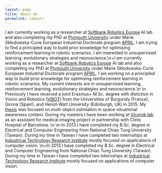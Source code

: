 ```yaml
---
layout: page
title: About me
permalink: /about/
---
```

I am currently working as a researcher at [Softbank Robotics Europe](https://www.softbankrobotics.com/emea/en) AI lab and also completing my PhD at [Plymouth University](https://www.plymouth.ac.uk/research/robotics-neural-systems/people) under Marie Skłodowska-Curie European Industrial Doctorate program [APRIL](https://www.fose1.plymouth.ac.uk/socem/crns/april/#Home). I am trying to find a principled way to build prior knowledge for optimising reinforcement learning in robotic scenarios. I am interested in unsupervised learning, evolutionary strategies and neuroscience.\n+I am currently working as a researcher at [Softbank Robotics Europe](https://www.softbankrobotics.com/emea/en) AI lab and also completing my PhD at [Plymouth University](https://www.plymouth.ac.uk/research/robotics-neural-systems/people) under Marie Skłodowska-Curie European Industrial Doctorate program [APRIL](https://www.fose1.plymouth.ac.uk/socem/crns/april/#Home). I am working on a principled way to build prior knowledge for optimising reinforcement learning in robotic scenarios. My current interests are in unsupervised learning, reinforcement learning, evolutionary strategies and neuroscience.\n \n Previously I have received a joint Erasmus+ M.Sc. degree with distiction in Vision and Robotics ([ViBOT](https://www.vibot.org/)) from the Universities of Burgundy (France), Girona (Spain), and Heriot-Watt University (Edinburgh, UK) in 2015. My [thesis](https://ieeexplore.ieee.org/document/7500627) was focused on multi-object estimation in space-situational awareness context. During my masters I have been working at [Vicorob lab](https://vicorob.udg.edu/) as an assistant for medical imaging project in partnership with Clinic Hospital of Barcelona. \n \n-In 2013 I have completed my B.Sc. degree in Electrical and Computer Engineering from National Chiao Tung University (Taiwan). During my time in Taiwan I have completed two internships at [Industrical Technology Research Institute](https://www.itri.org.tw/eng/) mostly focused on applications of cumputer vision. \n+In 2013 I have completed my B.Sc. degree in Electrical and Computer Engineering from National Chiao Tung University (Taiwan). During my time in Taiwan I have completed two internships at [Industrical Technology Research Institute](https://www.itri.org.tw/eng/) mostly focused on applications of computer vision.
